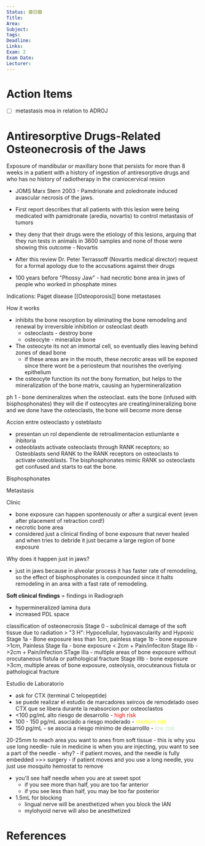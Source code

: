 ```yaml
---
Status: 🟥🟨🟩
Title: 
Area: 
Subject: 
tags: 
Deadline: 
Links: 
Exam: 2
Exam Date: 
Lecturer:
---
```

# Action Items
- [ ] metastasis moa in relation to ADROJ
# Antiresorptive Drugs-Related Osteonecrosis of the Jaws

Exposure of mandibular or maxillary bone that persists for more than 8 weeks in a patient with a history of ingestion of antiresorptive drugs and who has no history of radiotherapy in the craniocervical resion 

- JOMS Marx Stern 2003 - Pamdrionate and zoledronate induced avascular necrosis of the jaws. 

- First report describes that all patients with this lesion were being medicated with pamidronate (aredia, novartis) to control metastasis of tumors 
- they deny that their drugs were the etiology of this lesions, arguing that they run tests in animals in 3600 samples and none of those were showing this outcome - Novartis 
- After this review Dr. Peter Terrassoff (Novartis medical director) request for a formal apology due to the accusations against their drugs 

- 100 years before "Phossy Jaw" - had necrotic bone area in jaws of people who worked in phosphate mines 

Indications:
Paget disease
[[Osteoporosis]] 
bone metastases 

How it works
- inhibits the bone resorption by eliminating the bone remodeling and renewal by irreversible inhibition or osteoclast death
	- osteoclasts - destroy bone 
	- osteocyte - mineralize bone 
- The osteocyte its not an immortal cell, so eventually dies leaving behind zones of dead bone 
	- if these areas are in the mouth, these necrotic areas will be exposed since there wont be a periosteum that nourishes the overlying epithelium 
- the osteocyte function its not the bony formation, but helps to the mineralization of the bone matrix, causing an hypermineralization 

ph 1 - bone demineralizes 
when the osteoclast. eats the bone (infused with bisphosphonates) they will die 
if osteocytes are creating/mineralizing bone and we done have the osteoclasts, the bone will become more dense 

Accion entre osteoclasto y osteblasto 
- presentan un rol dependiente de retroalimentacion estiumlante e ihbitoria 
- osteoblasts activate osteoclasts through RANK receptors; so Osteoblasts send RANK to the RANK receptors on osteoclasts to activate osteoblasts.  The bisphosphonates mimic RANK so osteoclasts get confused and starts to eat the bone.

Bisphosphonates

Metastasis 

Clinic
- bone exposure can happen spontenously or after a surgical event (even after placement of retraction cord!)
- necrotic bone area 
- considered just a clinical finding of bone exposure that never healed and when tries to debride it just became a large region of bone exposure 

Why does it happen just in jaws?
- just in jaws because in alveolar process it has faster rate of remodeling, so the effect of bisphosphonates is compounded since it halts remodeling in an area with a fast rate of remodeling. 

**Soft clinical findings** = findings in Radiograph
- hypermineralized lamina dura 
- increased PDL space 

classification of osteonecrosis
Stage 0 - subclinical damage of the soft tissue due to radiation > "3 H": Hypocellular, hypovascularity and Hypoxic 
Stage 1a - Bone exposure less than 1cm, painless
stage 1b - bone exposure >1cm, Painless 
Stage IIa - bone exposure < 2cm + Pain/infeciton 
Stage IIb - >2cm + Pain/infection
STage IIIa - multiple areas of bone exposure without orocutaneous fistula or pathological fracture 
Stage IIIb - bone exposure >3cm, multiple areas of bone exposure, osteolysis, orocuteanous fistula or pathological fracture 

Estudio de Laboratorio 
- ask for CTX (terminal C telopeptide)
- se puede realizar el estudio de marcadores seircos de remodelado oseo CTX que se libera durante la reabsorcion por osteoclastos 
- <100 pg/mL alto riesgo de desarrollo  - <span style="color:rgb(250, 0, 0)">high risk</span>
- 100 - 150 pg/mL asociado a riesgo moderado  - <span style="color:rgb(255, 255, 0)">medium risk</span> 
- 150 pg/mL - se asocia a riesgo minimo de desarrolllo - <span style="color:rgb(193, 225, 193)">low risk</span> 

20-25mm to reach area you want to anes from soft tissue 
	- this is why you use long needle- rule in medicine is when you are injecting, you want to see a part of the needle 
		- why? - if patient moves, and the needle is fully embedded >>> surgery
			- if patient moves and you use a long needle, you just use mosquito hemostat to remove 
- you'll see half needle when you are at sweet spot
	- if you see more than half, you are too far anterior 
	- if you see less than half, you may be too far posterior
- 1.5mL for blocking
	- lingual nerve will be anesthetized when you block the IAN
	- mylohyoid nerve will also be anesthetized 



# References

